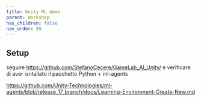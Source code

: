 ```yaml
---
title: Unity ML demo
parent: Workshop
has_children: false
nav_order: 99
---
```


## Setup

seguire https://github.com/StefanoCecere/GameLab_AI_Unity/
e verificare di aver isntallato il pacchetto Python + ml-agents

<https://github.com/Unity-Technologies/ml-agents/blob/release_17_branch/docs/Learning-Environment-Create-New.md>

